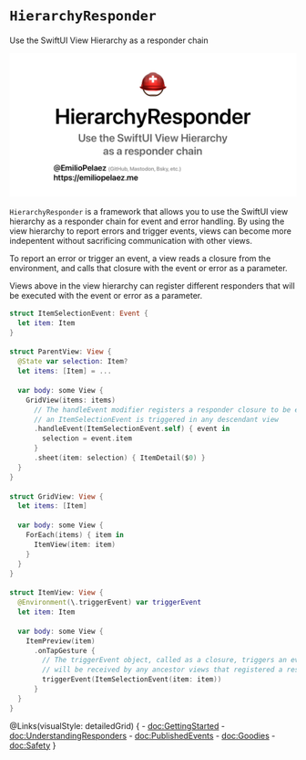 # ``HierarchyResponder``

Use the SwiftUI View Hierarchy as a responder chain

![Image Banner](SocialImage.png)

`HierarchyResponder` is a framework that allows you to use the SwiftUI view hierarchy as a responder chain for event and error handling. By using the view hierarchy to report errors and trigger events, views can become more indepentent without sacrificing communication with other views.

To report an error or trigger an event, a view reads a closure from the environment, and calls that closure with the event or error as a parameter.

Views above in the view hierarchy can register different responders that will be executed with the event or error as a parameter.

```swift
struct ItemSelectionEvent: Event {
  let item: Item
}

struct ParentView: View {
  @State var selection: Item?
  let items: [Item] = ...
  
  var body: some View {
    GridView(items: items)
      // The handleEvent modifier registers a responder closure to be executed when
      // an ItemSelectionEvent is triggered in any descendant view
      .handleEvent(ItemSelectionEvent.self) { event in
        selection = event.item
      }
      .sheet(item: selection) { ItemDetail($0) }
  }
}

struct GridView: View {
  let items: [Item]
  
  var body: some View {
    ForEach(items) { item in
      ItemView(item: item)
    }
  }
}

struct ItemView: View {
  @Environment(\.triggerEvent) var triggerEvent
  let item: Item
  
  var body: some View {
    ItemPreview(item)
      .onTapGesture {
        // The triggerEvent object, called as a closure, triggers an event which
        // will be received by any ancestor views that registered a responder
        triggerEvent(ItemSelectionEvent(item: item))
      }
  }
}
```

@Links(visualStyle: detailedGrid) {
	- <doc:GettingStarted>
	- <doc:UnderstandingResponders>
	- <doc:PublishedEvents>
	- <doc:Goodies>
	- <doc:Safety>
}
